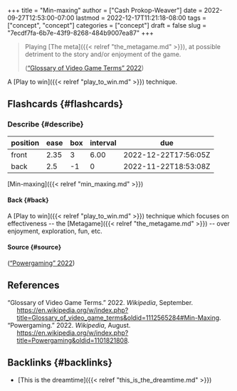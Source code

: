 +++
title = "Min-maxing"
author = ["Cash Prokop-Weaver"]
date = 2022-09-27T12:53:00-07:00
lastmod = 2022-12-17T11:21:18-08:00
tags = ["concept", "concept"]
categories = ["concept"]
draft = false
slug = "7ecdf7fa-6b7e-43f9-8268-484b9007ea87"
+++

> Playing [The meta]({{< relref "the_metagame.md" >}}), at possible detriment to the story and/or enjoyment of the game.
>
> (<a href="#citeproc_bib_item_1">“Glossary of Video Game Terms” 2022</a>)

A [Play to win]({{< relref "play_to_win.md" >}}) technique.


## Flashcards {#flashcards}


### Describe {#describe}

| position | ease | box | interval | due                  |
|----------|------|-----|----------|----------------------|
| front    | 2.35 | 3   | 6.00     | 2022-12-22T17:56:05Z |
| back     | 2.5  | -1  | 0        | 2022-11-22T18:53:08Z |

[Min-maxing]({{< relref "min_maxing.md" >}})


#### Back {#back}

A [Play to win]({{< relref "play_to_win.md" >}}) technique which focuses on effectiveness -- the [Metagame]({{< relref "the_metagame.md" >}}) -- over enjoyment, exploration, fun, etc.


#### Source {#source}

(<a href="#citeproc_bib_item_2">“Powergaming” 2022</a>)

## References

<style>.csl-entry{text-indent: -1.5em; margin-left: 1.5em;}</style><div class="csl-bib-body">
  <div class="csl-entry"><a id="citeproc_bib_item_1"></a>“Glossary of Video Game Terms.” 2022. <i>Wikipedia</i>, September. <a href="https://en.wikipedia.org/w/index.php?title=Glossary_of_video_game_terms&oldid=1112565284#Min-Maxing">https://en.wikipedia.org/w/index.php?title=Glossary_of_video_game_terms&#38;oldid=1112565284#Min-Maxing</a>.</div>
  <div class="csl-entry"><a id="citeproc_bib_item_2"></a>“Powergaming.” 2022. <i>Wikipedia</i>, August. <a href="https://en.wikipedia.org/w/index.php?title=Powergaming&oldid=1101821808">https://en.wikipedia.org/w/index.php?title=Powergaming&#38;oldid=1101821808</a>.</div>
</div>


## Backlinks {#backlinks}

-   [This is the dreamtime]({{< relref "this_is_the_dreamtime.md" >}})
